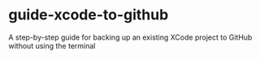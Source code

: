 # guide-xcode-to-github
A step-by-step guide for backing up an existing XCode project to GitHub without using the terminal
